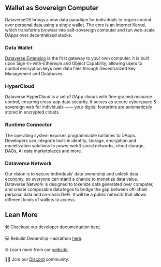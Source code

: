 ## Wallet as Sovereign Computer

DataverseOS brings a new data paradigm for individuals to regain control over personal data using a single wallet. The core is an Internet Kernel, which transforms browser into self-sovereign computer and run web-scale DApps over decentralized stacks. 

### Data Wallet

[Dataverse Extension](https://chrome.google.com/webstore/detail/dataverse/kcigpjcafekokoclamfendmaapcljead) is the first gateway to your own computer. It is built upon Sign-In-with-Ethereum and Object Capability, allowing users to control encryption keys over data files through Decentralized Key Management and Databases. 

### HyperCloud

Dataverse HyperCloud is a set of DApp clouds with fine-grained resource control, ensuring cross-app data security. It serves as secure cyberspace & sovereign web for individuals —— your digital footprints are automatically stored in encrypted clouds. 

### Runtime Connector

The operating system exposes programmable runtimes to DApps. Developers can integrate built-in identity, storage, encryption and monetization solutions to power web3 social networks, cloud storage, DAOs, AI data marketplaces and more.

### Dataverse Network

Our vision is to secure individuals' data ownership and unlock data economy, so everyone can stand a chance to monetize data value. Dataverse Network is designed to tokenize data generated over computer, and create composable data legos to bridge the gap between off-chain personal data and on-chain DeFi. It will be a public network that allows different kinds of wallets to access.

## Lean More
🛠️ Checkout our developer documentation [here](https://docs.dataverse-os.com).

<!-- 💡 Hackathon cheat sheet [here](https://ownershiplabs.notion.site/Hackathon-Cheat-Sheet-cb7ff7903ed0469e8d4eee2cef32b510#f6ce58b4141e43b28c8f134e1c83e668). -->

💻 Rebuild Ownership Hackathon [here](https://rebuild.dataverse.city/). 

🌐 Learn more from our [website](https://dataverse-os.com).

🙋‍♀️ Join our [Discord](https://discord.gg/BnCek4e6ny) community.
